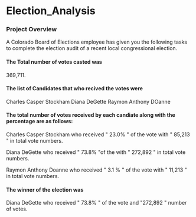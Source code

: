 # Election_Analysis

### Project Overview 
A Colorado Board of Elections employee has given you the following tasks to complete the election audit of a recent local congressional election. 

#### The Total number of votes casted was
 369,711.


#### The list of Candidates that who recived the votes were 
  Charles Casper Stockham 
  Diana DeGette 
  Raymon Anthony DOanne 

#### The total number of votes received by each candiate along with the percentage are as follows: 

Charles Casper Stockham who received " 23.0% " of the vote with " 85,213 " in total vote numbers. 

Diana DeGette who received " 73.8% "of the with " 272,892 " in total vote numbers.

Raymon Anthony Doanne who received " 3.1 % " of the vote with " 11,213 " in total vote numbers.


#### The winner of the election was
Diana DeGette who received " 73.8% " of the vote and "272,892 " number of votes. 

